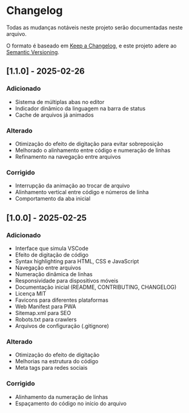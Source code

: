 # Changelog
Todas as mudanças notáveis neste projeto serão documentadas neste arquivo.

O formato é baseado em [Keep a Changelog](https://keepachangelog.com/pt-BR/1.0.0/),
e este projeto adere ao [Semantic Versioning](https://semver.org/lang/pt-BR/).

## [1.1.0] - 2025-02-26
### Adicionado
- Sistema de múltiplas abas no editor
- Indicador dinâmico da linguagem na barra de status
- Cache de arquivos já animados

### Alterado
- Otimização do efeito de digitação para evitar sobreposição
- Melhorado o alinhamento entre código e numeração de linhas
- Refinamento na navegação entre arquivos

### Corrigido
- Interrupção da animação ao trocar de arquivo
- Alinhamento vertical entre código e números de linha
- Comportamento da aba inicial

## [1.0.0] - 2025-02-25
### Adicionado
- Interface que simula VSCode
- Efeito de digitação de código
- Syntax highlighting para HTML, CSS e JavaScript
- Navegação entre arquivos
- Numeração dinâmica de linhas
- Responsividade para dispositivos móveis
- Documentação inicial (README, CONTRIBUTING, CHANGELOG)
- Licença MIT
- Favicons para diferentes plataformas
- Web Manifest para PWA
- Sitemap.xml para SEO
- Robots.txt para crawlers
- Arquivos de configuração (.gitignore)

### Alterado
- Otimização do efeito de digitação
- Melhorias na estrutura do código
- Meta tags para redes sociais

### Corrigido
- Alinhamento da numeração de linhas
- Espaçamento do código no início do arquivo 